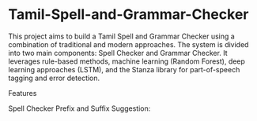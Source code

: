 # Tamil-Spell-and-Grammar-Checker

This project aims to build a Tamil Spell and Grammar Checker using a combination of traditional and modern approaches. The system is divided into two main components: Spell Checker and Grammar Checker. It leverages rule-based methods, machine learning (Random Forest), deep learning approaches (LSTM), and the Stanza library for part-of-speech tagging and error detection.

Features

Spell Checker
Prefix and Suffix Suggestion:
